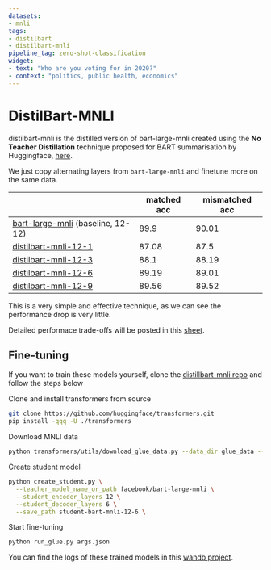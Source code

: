 ```yaml
---
datasets:
- mnli
tags:
- distilbart
- distilbart-mnli
pipeline_tag: zero-shot-classification
widget:
- text: "Who are you voting for in 2020?"
- context: "politics, public health, economics"
---
```


# DistilBart-MNLI

distilbart-mnli is the distilled version of bart-large-mnli created using the **No Teacher Distillation** technique proposed for BART summarisation by Huggingface, [here](https://github.com/huggingface/transformers/tree/master/examples/seq2seq#distilbart).

We just copy alternating layers from `bart-large-mnli` and finetune more on the same data. 


|                                                                                      | matched acc | mismatched acc |
| ------------------------------------------------------------------------------------ | ----------- | -------------- |
| [bart-large-mnli](https://huggingface.co/facebook/bart-large-mnli) (baseline, 12-12) | 89.9        | 90.01          |
| [distilbart-mnli-12-1](https://huggingface.co/valhalla/distilbart-mnli-12-1)         | 87.08       | 87.5           |
| [distilbart-mnli-12-3](https://huggingface.co/valhalla/distilbart-mnli-12-3)         | 88.1        | 88.19          |
| [distilbart-mnli-12-6](https://huggingface.co/valhalla/distilbart-mnli-12-6)         | 89.19       | 89.01          |
| [distilbart-mnli-12-9](https://huggingface.co/valhalla/distilbart-mnli-12-9)         | 89.56       | 89.52          |


This is a very simple and effective technique, as we can see the performance drop is very little.

Detailed performace trade-offs will be posted in this [sheet](https://docs.google.com/spreadsheets/d/1dQeUvAKpScLuhDV1afaPJRRAE55s2LpIzDVA5xfqxvk/edit?usp=sharing).


## Fine-tuning
If you want to train these models yourself, clone the [distillbart-mnli repo](https://github.com/patil-suraj/distillbart-mnli) and follow the steps below

Clone and install transformers from source
```bash
git clone https://github.com/huggingface/transformers.git
pip install -qqq -U ./transformers
```

Download MNLI data
```bash
python transformers/utils/download_glue_data.py --data_dir glue_data --tasks MNLI
```

Create student model
```bash
python create_student.py \
  --teacher_model_name_or_path facebook/bart-large-mnli \
  --student_encoder_layers 12 \
  --student_decoder_layers 6 \
  --save_path student-bart-mnli-12-6 \
```

Start fine-tuning
```bash
python run_glue.py args.json
```

You can find the logs of these trained models in this [wandb project](https://wandb.ai/psuraj/distilbart-mnli).